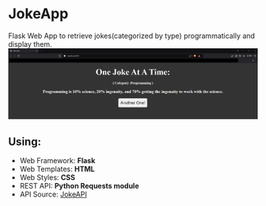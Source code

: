 # JokeApp
Flask Web App to retrieve jokes(categorized by type) programmatically and display them. <br/>
<img src = "pictures/web_screenshot.png"> <br/>

## Using:
- Web Framework: **Flask** <br/>
- Web Templates: **HTML** <br/>
- Web Styles: **CSS** <br/>
- REST API: **Python Requests module** <br/>
- API Source: [JokeAPI](https://sv443.net/jokeapi/v2/) <br/>
